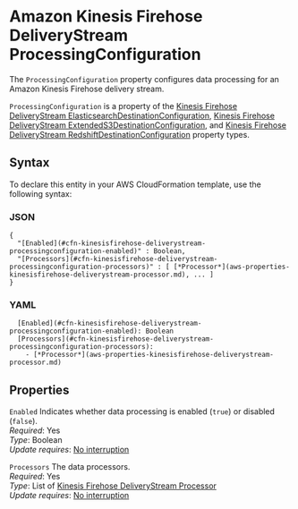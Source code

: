 # Amazon Kinesis Firehose DeliveryStream ProcessingConfiguration<a name="aws-properties-kinesisfirehose-deliverystream-processingconfiguration"></a>

The `ProcessingConfiguration` property configures data processing for an Amazon Kinesis Firehose delivery stream\.

`ProcessingConfiguration` is a property of the [Kinesis Firehose DeliveryStream ElasticsearchDestinationConfiguration](aws-properties-kinesisfirehose-deliverystream-elasticsearchdestinationconfiguration.md), [Kinesis Firehose DeliveryStream ExtendedS3DestinationConfiguration](aws-properties-kinesisfirehose-deliverystream-extendeds3destinationconfiguration.md), and [Kinesis Firehose DeliveryStream RedshiftDestinationConfiguration](aws-properties-kinesisfirehose-deliverystream-redshiftdestinationconfiguration.md) property types\. 

## Syntax<a name="aws-properties-kinesisfirehose-deliverystream-processingconfiguration-syntax"></a>

To declare this entity in your AWS CloudFormation template, use the following syntax:

### JSON<a name="aws-properties-kinesisfirehose-deliverystream-processingconfiguration-syntax.json"></a>

```
{
  "[Enabled](#cfn-kinesisfirehose-deliverystream-processingconfiguration-enabled)" : Boolean,
  "[Processors](#cfn-kinesisfirehose-deliverystream-processingconfiguration-processors)" : [ [*Processor*](aws-properties-kinesisfirehose-deliverystream-processor.md), ... ]
}
```

### YAML<a name="aws-properties-kinesisfirehose-deliverystream-processingconfiguration-syntax.yaml"></a>

```
  [Enabled](#cfn-kinesisfirehose-deliverystream-processingconfiguration-enabled): Boolean
  [Processors](#cfn-kinesisfirehose-deliverystream-processingconfiguration-processors): 
    - [*Processor*](aws-properties-kinesisfirehose-deliverystream-processor.md)
```

## Properties<a name="aws-properties-kinesisfirehose-deliverystream-processingconfiguration-properties"></a>

`Enabled`  <a name="cfn-kinesisfirehose-deliverystream-processingconfiguration-enabled"></a>
Indicates whether data processing is enabled \(`true`\) or disabled \(`false`\)\.  
 *Required*: Yes  
*Type*: Boolean  
 *Update requires*: [No interruption](using-cfn-updating-stacks-update-behaviors.md#update-no-interrupt) 

`Processors`  <a name="cfn-kinesisfirehose-deliverystream-processingconfiguration-processors"></a>
The data processors\.  
 *Required*: Yes  
 *Type*: List of [Kinesis Firehose DeliveryStream Processor](aws-properties-kinesisfirehose-deliverystream-processor.md)  
 *Update requires*: [No interruption](using-cfn-updating-stacks-update-behaviors.md#update-no-interrupt) 